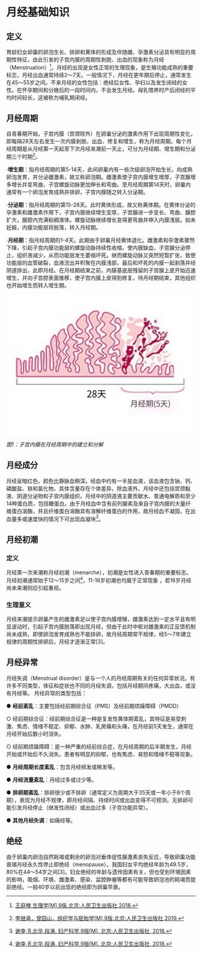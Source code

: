 # 月经基础知识

## 定义

育龄妇女卵巢的卵泡生长、排卵和黄体的形成及伴随雌、孕激素分泌具有明显的周期性特征，由此引发的子宫内膜的周期性剥脱、出血的现象称为月经（Menstruation）[^1]。月经的出现是女性正常的生理现象，是生殖功能成熟的重要标志，月经出血通常持续2～7天。一般情况下，月经在更年期后停止，通常发生在45～55岁之间。不来月经的女性包括：绝经后女性、孕妇以及发生闭经的女性。在怀孕期间和分娩后的一段时间内，不会发生月经。母乳喂养时产后闭经的平均时间较长，这被称为哺乳期闭经。

## 月经周期

自青春期开始，子宫内膜（宫颈除外）在卵巢分泌的激素作用下出现周期性变化，即每隔28天左右发生一次内膜剥脱、出血、修复和增生，称为月经周期。每个月经周期是从月经第一天起至下次月经来潮前一天止，可分为月经期、增生期和分泌期三个时期[^2]。

·**增生期**：指月经周期的第5-14天，此间卵巢内有一些次级卵泡开始生长，向成熟卵泡发育，并分泌雌激素，故又称卵泡期。雌激素使子宫内膜增生增厚，子宫腺增多增长并变弯曲，子宫螺旋动脉更加伸长和弯曲。至月经周期第14天时，卵巢内通常有一个卵泡发育成熟并排卵，子宫内膜随之转入分泌期。

·**分泌期**：指月经周期的第15-28天。此时黄体形成，故又称黄体期。在黄体分泌的孕激素和雌激素作用下，子宫内膜继续增生变厚，子宫腺进一步变长、弯曲、腺腔扩大，腺腔内充满粘稠液体。螺旋动脉继续增长变得更弯曲并伸入内膜浅层。如未妊娠，内膜功能层将脱落，转入月经期。

·**月经期**：指月经周期的1-4天。此期由于卵巢月经黄体退化。雌激素和孕激素骤然下降，引起子宫内膜功能层的螺旋动脉持续性收缩，使内膜缺血，子宫腺分泌停止，组织液减少，从而功能层发生萎缩坏死。继而螺旋动脉又突然短暂扩张，致使功能层的血管破裂，血液流出并积聚在内膜浅部，最后和坏死的内膜一起剥落并经阴道排出，此即月经。在月经期结束之前，内膜基底层残留的子宫腺上皮开始迅速增生，并向子宫腔表面推移，使子宫内膜上皮得到修复。待月经期结束，其他组织也开始增生而转入增生期。

![子宫内膜在月经周期中的建立和分解](../basic/menstrual-cycle_1.png)

*图1：子宫内膜在月经周期中的建立和分解*

## 月经成分

月经呈暗红色，颜色比静脉血稍深。经血中约有一半是血液，该血液包含钠、钙、磷酸盐、铁和氯化物，具体含量存在个体差异。除血液外，月经中还包括宫颈黏液、阴道分泌物和子宫内膜组织。月经中的阴道液主要贡献水、普通电解质和至少14种蛋白质，包括糖蛋白。由于月经血中含有前列腺素及来自子宫内膜的大量纤维蛋白溶酶，并且纤维蛋白溶酶具有溶解纤维蛋白的作用，故月经血不凝固，在出血量多或速度快的情况下可出现血凝块[^3]。

## 月经初潮

### 定义

月经第一次来潮称月经初潮（menarche），初潮是女性进入青春期的重要标志。月经初潮通常始于12～15岁之间[^3]，11-16岁初潮也均属于正常现象 ，若16岁月经尚未来潮则应引起重视。

### 生理意义

月经来潮提示卵巢产生的雌激素足以使子宫内膜增殖，雌激素达到一定水平且有明显波动时，引起子宫内膜脱落即出现月经，但由于此时中枢对雌激素的正反馈机制尚未成熟，即使卵泡发育成熟也不能排卵，故月经周期常不规律，经5～7年建立规律的周期性排卵后，月经才逐渐正常[3]。

## 月经异常

月经失调（Menstrual disorder）是与一个人的月经周期有关的任何异常状况。有许多不同类型，体征和症状也不同的月经失调，包括月经期间疼痛，大出血，或没有月经等。
月经异常的类型包括：

● **经前紊乱**：主要包括经前期综合征（PMS）及经前期烦躁障碍（PMDD）

  ○ 经前期综合征：经前期综合征是一种是复发性黄体期紊乱，其特征是易受刺激、焦虑、情绪不稳定、抑郁、水肿、乳房痛和头痛，在月经前5天发生，通常在月经开始后数小时消失。

  ○ 经前期烦躁障碍：是一种严重的经前综合症，在月经周期的后半期发生，月经开始或开始后不久消失。患者有明显的抑郁，也有焦虑、易怒和情绪不稳等现象。

● **月经周期长度紊乱**：包含月经频发或稀发等。

● **月经流量紊乱**：月经过多或过少等。

● **排卵期紊乱**：排卵很少或不排卵（通常定义为周期大于35天或一年小于8个周期），表现为月经不规律，即月经间隔、持续时间或出血变得不可预测。无排卵可能引发月经停止（继发性闭经）或出血过多（子宫功能异常）。

● **其他月经失调**：如痛经等。

## 绝经

由于卵巢内卵泡自然耗竭或剩余的卵泡对垂体促性腺激素丧失反应，导致卵巢功能衰竭月经永久性停止即绝经（menopause）。我国妇女平均绝经年龄为49.5岁，80%在44～54岁之间[3]。妇女绝经的年龄与遗传因素有关，但也受到环境因素的影响，吸烟、环境、雌激素、感染、盆腔肿瘤等都有可能导致卵泡池的耗竭而提前绝经。一般40岁以前出现的绝经即为卵巢早衰。

[^1]:[王庭槐,生理学[M].9版.北京:人民卫生出版社,2018.](https://book.douban.com/subject/30481974/)
[^2]:[李继承，曾园山，组织学与胚胎学[M].9版.北京:人民卫生出版社,2019.](https://book.douban.com/subject/30812146/)
[^3]:[谢幸,孔北华,段涛. 妇产科学.9版[M]. 北京:人民卫生出版社, 2018.](https://baike.baidu.com/item/%E5%A6%87%E4%BA%A7%E7%A7%91%E5%AD%A6/61534647)